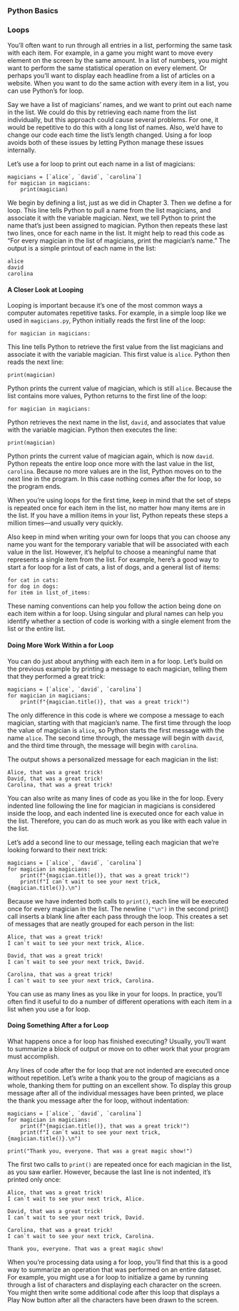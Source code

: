 ### Python Basics

### Loops
You’ll often want to run through all entries in a list, performing the same task with each item. For example, in a game you might want to move every element on the screen by the same amount. In a list of numbers, you might want to perform the same statistical operation on every element. Or perhaps you’ll want to display each headline from a list of articles on a website. When you want to do the same action with every item in a list, you can use Python’s for loop.

Say we have a list of magicians’ names, and we want to print out each name in the list. We could do this by retrieving each name from the list individually, but this approach could cause several problems. For one, it would be repetitive to do this with a long list of names. Also, we’d have to change our code each time the list’s length changed. Using a for loop avoids both of these issues by letting Python manage these issues internally.

Let’s use a for loop to print out each name in a list of magicians:

```
magicians = [`alice`, `david`, `carolina`]
for magician in magicians:
    print(magician)
```
    
We begin by defining a list, just as we did in Chapter 3. Then we define a for loop. This line tells Python to pull a name from the list magicians, and associate it with the variable magician. Next, we tell Python to print the name that’s just been assigned to magician. Python then repeats these last two lines, once for each name in the list. It might help to read this code as “For every magician in the list of magicians, print the magician’s name.” The output is a simple printout of each name in the list:

```
alice
david
carolina
```

#### A Closer Look at Looping
Looping is important because it’s one of the most common ways a computer automates repetitive tasks. For example, in a simple loop like we used in `magicians.py`, Python initially reads the first line of the loop:

```
for magician in magicians:
```

This line tells Python to retrieve the first value from the list magicians and associate it with the variable magician. This first value is `alice`. Python then reads the next line:

```
print(magician)
```

Python prints the current value of magician, which is still `alice`. Because the list contains more values, Python returns to the first line of the loop:

```
for magician in magicians:
```

Python retrieves the next name in the list, `david`, and associates that value with the variable magician. Python then executes the line:

```
print(magician)
```

Python prints the current value of magician again, which is now `david`. Python repeats the entire loop once more with the last value in the list, `carolina`. Because no more values are in the list, Python moves on to the next line in the program. In this case nothing comes after the for loop, so the program ends.

When you’re using loops for the first time, keep in mind that the set of steps is repeated once for each item in the list, no matter how many items are in the list. If you have a million items in your list, Python repeats these steps a million times—and usually very quickly.

Also keep in mind when writing your own for loops that you can choose any name you want for the temporary variable that will be associated with each value in the list. However, it’s helpful to choose a meaningful name that represents a single item from the list. For example, here’s a good way to start a for loop for a list of cats, a list of dogs, and a general list of items:

```
for cat in cats:
for dog in dogs:
for item in list_of_items:
```

These naming conventions can help you follow the action being done on each item within a for loop. Using singular and plural names can help you identify whether a section of code is working with a single element from the list or the entire list.

#### Doing More Work Within a for Loop
You can do just about anything with each item in a for loop. Let’s build on the previous example by printing a message to each magician, telling them that they performed a great trick:

```
magicians = [`alice`, `david`, `carolina`]
for magician in magicians:
    print(f"{magician.title()}, that was a great trick!")
```

The only difference in this code is where we compose a message to each magician, starting with that magician’s name. The first time through the loop the value of magician is `alice`, so Python starts the first message with the name `alice`. The second time through, the message will begin with `david`, and the third time through, the message will begin with `carolina`.

The output shows a personalized message for each magician in the list:

```
Alice, that was a great trick!
David, that was a great trick!
Carolina, that was a great trick!
```

You can also write as many lines of code as you like in the for loop. Every indented line following the line for magician in magicians is considered inside the loop, and each indented line is executed once for each value in the list. Therefore, you can do as much work as you like with each value in the list.

Let’s add a second line to our message, telling each magician that we’re looking forward to their next trick:

```
magicians = [`alice`, `david`, `carolina`]
for magician in magicians:
    print(f"{magician.title()}, that was a great trick!")
    print(f"I can`t wait to see your next trick, {magician.title()}.\n")
```

Because we have indented both calls to `print()`, each line will be executed once for every magician in the list. The newline `("\n")` in the second print() call inserts a blank line after each pass through the loop. This creates a set of messages that are neatly grouped for each person in the list:

```
Alice, that was a great trick!
I can`t wait to see your next trick, Alice.

David, that was a great trick!
I can`t wait to see your next trick, David.

Carolina, that was a great trick!
I can`t wait to see your next trick, Carolina.
```

You can use as many lines as you like in your for loops. In practice, you’ll often find it useful to do a number of different operations with each item in a list when you use a for loop.

#### Doing Something After a for Loop
What happens once a for loop has finished executing? Usually, you’ll want to summarize a block of output or move on to other work that your program must accomplish.

Any lines of code after the for loop that are not indented are executed once without repetition. Let’s write a thank you to the group of magicians as a whole, thanking them for putting on an excellent show. To display this group message after all of the individual messages have been printed, we place the thank you message after the for loop, without indentation:

```
magicians = [`alice`, `david`, `carolina`]
for magician in magicians:
    print(f"{magician.title()}, that was a great trick!")
    print(f"I can`t wait to see your next trick, {magician.title()}.\n")

print("Thank you, everyone. That was a great magic show!")
```

The first two calls to `print()` are repeated once for each magician in the list, as you saw earlier. However, because the last line is not indented, it’s printed only once:

```
Alice, that was a great trick!
I can`t wait to see your next trick, Alice.

David, that was a great trick!
I can`t wait to see your next trick, David.

Carolina, that was a great trick!
I can`t wait to see your next trick, Carolina.

Thank you, everyone. That was a great magic show!
```

When you’re processing data using a for loop, you’ll find that this is a good way to summarize an operation that was performed on an entire dataset. For example, you might use a for loop to initialize a game by running through a list of characters and displaying each character on the screen. You might then write some additional code after this loop that displays a Play Now button after all the characters have been drawn to the screen.